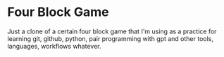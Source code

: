<h1>Four Block Game</h1>
<p>Just a clone of a certain four block game that I'm using as a practice for learning git, github, python, pair programming with gpt and other tools, languages, workflows whatever.</p>
